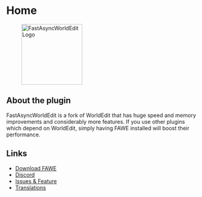 # Home

<figure><img src="https://github.com/IntellectualSites/documentation/assets/98754084/3a98df01-fa47-4373-a6ef-dcf06c3354fb" width="160px" alt="FastAsyncWorldEdit Logo" /></figure>

## About the plugin

FastAsyncWorldEdit is a fork of WorldEdit that has huge speed and memory improvements and considerably more features.
If you use other plugins which depend on WorldEdit, simply having FAWE installed will boost their performance.

## Links

* [Download FAWE](https://www.spigotmc.org/resources/13932/)
* [Discord](https://discord.gg/intellectualsites)
* [Issues & Feature](https://github.com/IntellectualSites/FastAsyncWorldEdit/issues)
* [Translations](https://intellectualsites.crowdin.com/fastasyncworldedit/)
